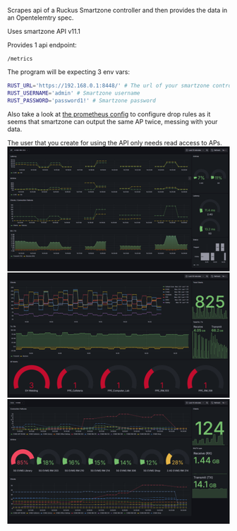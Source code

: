 Scrapes api of a Ruckus Smartzone controller and then provides the data in an Opentelemtry spec.

Uses smartzone API v11.1

Provides 1 api endpoint:
```
/metrics
```

The program will be expecting 3 env vars:
```bash
RUST_URL='https://192.168.0.1:8448/' # The url of your smartzone controller
RUST_USERNAME='admin' # Smartzone username
RUST_PASSWORD='password1!' # Smartzone password
```

Also take a look at [the prometheus config](/vis/prometheus.yaml) to configure drop rules as it seems that smartzone can output the same AP twice, messing with your data.

The user that you create for using the API only needs read access to APs.
![Picture of the ap dashboard](ap.png "ap")
![Picture of the overview dashboard](overview.png "overview")
![Picture of the zone dashboard](zone.png "zone")
